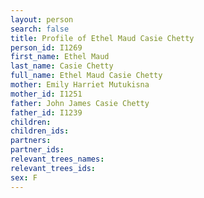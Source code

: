 ```yaml
---
layout: person
search: false
title: Profile of Ethel Maud Casie Chetty
person_id: I1269
first_name: Ethel Maud
last_name: Casie Chetty
full_name: Ethel Maud Casie Chetty
mother: Emily Harriet Mutukisna
mother_id: I1251
father: John James Casie Chetty
father_id: I1239
children:
children_ids:
partners:
partner_ids:
relevant_trees_names:
relevant_trees_ids:
sex: F
---
```


